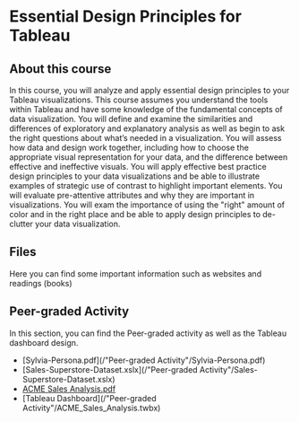 # Essential Design Principles for Tableau

## About this course
In this course, you will analyze and apply essential design principles to your Tableau visualizations. This course assumes you understand the tools within Tableau and have some knowledge of the fundamental concepts of data visualization. You will define and examine the similarities and differences of exploratory and explanatory analysis as well as begin to ask the right questions about what’s needed in a visualization. You will assess how data and design work together, including how to choose the appropriate visual representation for your data, and the difference between effective and ineffective visuals. You will apply effective best practice design principles to your data visualizations and be able to illustrate examples of strategic use of contrast to highlight important elements. You will evaluate pre-attentive attributes and why they are important in visualizations. You will exam the importance of using the "right" amount of color and in the right place and be able to apply design principles to de-clutter your data visualization.

## Files
Here you can find some important information such as websites and readings (books)

## Peer-graded Activity
In this section, you can find the Peer-graded activity as well as the Tableau dashboard design.
* [Sylvia-Persona.pdf](/"Peer-graded Activity"/Sylvia-Persona.pdf)
* [Sales-Superstore-Dataset.xslx](/"Peer-graded Activity"/Sales-Superstore-Dataset.xslx)
* [ACME Sales Analysis.pdf](https://github.com/cmaroblesg/Data_Visualization_with_Tableau/blob/master/M2_Essential_Design_Principles_for_Tableau/Peer-graded%20Activity/ACME%20Sales%20Analysis.pdf)
* [Tableau Dashboard](/"Peer-graded Activity"/ACME_Sales_Analysis.twbx)
